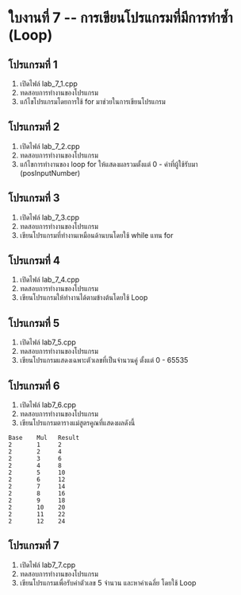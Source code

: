 ใบงานที่ 7 -- การเขียนโปรแกรมที่มีการทำซ้ำ (Loop)
==========================================

โปรแกรมที่ 1
----------

1.	เปิดไฟล์ lab_7_1.cpp
2.	ทดสอบการทำงานของโปรแกรม
3.	แก้ไขโปรแกรมโดยการใช้ for มาช่วยในการเขียนโปรแกรม

โปรแกรมที่ 2
----------

1.	เปิดไฟล์ lab_7_2.cpp
2.	ทดสอบการทำงานของโปรแกรม
3.	แก้ไขการทำงานของ loop for ให้แสดงผลรวมตั้งแต่ 0 - ค่าที่ผู้ใช้รับมา (posInputNumber)

โปรแกรมที่ 3
----------

1.	เปิดไฟล์ lab_7_3.cpp
2.	ทดสอบการทำงานของโปรแกรม
3.	เขียนโปรแกรมที่ทำงานเหมือนด้านบนโดยใช้ while แทน for

โปรแกรมที่ 4
----------

1.	เปิดไฟล์ lab_7_4.cpp
2.	ทดสอบการทำงานของโปรแกรม
3.	เขียนโปรแกรมให้ทำงานได้ตามข้างต้นโดยใช้ Loop

โปรแกรมที่ 5
----------

1.	เปิดไฟล์ lab7_5.cpp
2.	ทดสอบการทำงานของโปรแกรม
3.	เขียนโปรแกรมแสดงเฉพาะตัวเลขที่เป็นจำนวนคู่ ตั้งแต่ 0 - 65535

โปรแกรมที่ 6
----------

1.	เปิดไฟล์ lab7_6.cpp
2.	ทดสอบการทำงานของโปรแกรม
3.	เขียนโปรแกรมตารางแม่สูตรคูณที่แสดงผลดังนี้

```
Base    Mul   Result
2       1     2
2       2     4
2       3     6
2       4     8
2       5     10
2       6     12
2       7     14
2       8     16
2       9     18
2       10    20
2       11    22
2       12    24
```

โปรแกรมที่ 7
----------

1.	เปิดไฟล์ lab7_7.cpp
2.	ทดสอบการทำงานของโปรแกรม
3.	เขียนโปรแกรมเพื่อรับค่าตัวเลข 5 จำนวน และหาค่าเฉลี่ย โดยใช้ Loop
